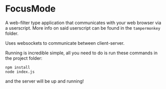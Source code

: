 # FocusMode

A web-filter type application that communicates with your web browser via a userscript. More info on said userscript can be found in the `tampermonkey` folder.

Uses websockets to communicate between client-server.

Running is incredible simple, all you need to do is run these commands in the project folder:

```Shell
npm install
node index.js
```

and the server will be up and running!
